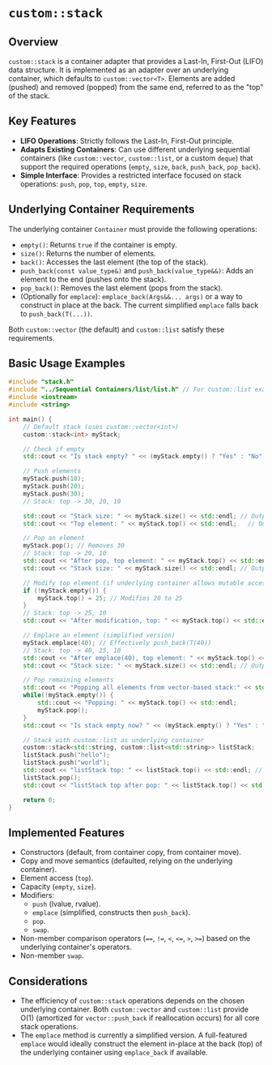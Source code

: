 # `custom::stack`

## Overview

`custom::stack` is a container adapter that provides a Last-In, First-Out (LIFO) data structure. It is implemented as an adapter over an underlying container, which defaults to `custom::vector<T>`. Elements are added (pushed) and removed (popped) from the same end, referred to as the "top" of the stack.

## Key Features

*   **LIFO Operations**: Strictly follows the Last-In, First-Out principle.
*   **Adapts Existing Containers**: Can use different underlying sequential containers (like `custom::vector`, `custom::list`, or a custom `deque`) that support the required operations (`empty`, `size`, `back`, `push_back`, `pop_back`).
*   **Simple Interface**: Provides a restricted interface focused on stack operations: `push`, `pop`, `top`, `empty`, `size`.

## Underlying Container Requirements

The underlying container `Container` must provide the following operations:

*   `empty()`: Returns `true` if the container is empty.
*   `size()`: Returns the number of elements.
*   `back()`: Accesses the last element (the top of the stack).
*   `push_back(const value_type&)` and `push_back(value_type&&)`: Adds an element to the end (pushes onto the stack).
*   `pop_back()`: Removes the last element (pops from the stack).
*   (Optionally for `emplace`): `emplace_back(Args&&... args)` or a way to construct in place at the back. The current simplified `emplace` falls back to `push_back(T(...))`.

Both `custom::vector` (the default) and `custom::list` satisfy these requirements.

## Basic Usage Examples

```cpp
#include "stack.h"
#include "../Sequential Containers/list/list.h" // For custom::list example
#include <iostream>
#include <string>

int main() {
    // Default stack (uses custom::vector<int>)
    custom::stack<int> myStack;

    // Check if empty
    std::cout << "Is stack empty? " << (myStack.empty() ? "Yes" : "No") << std::endl; // Output: Yes

    // Push elements
    myStack.push(10);
    myStack.push(20);
    myStack.push(30);
    // Stack: top -> 30, 20, 10

    std::cout << "Stack size: " << myStack.size() << std::endl; // Output: 3
    std::cout << "Top element: " << myStack.top() << std::endl;   // Output: 30

    // Pop an element
    myStack.pop(); // Removes 30
    // Stack: top -> 20, 10
    std::cout << "After pop, top element: " << myStack.top() << std::endl; // Output: 20
    std::cout << "Stack size: " << myStack.size() << std::endl; // Output: 2

    // Modify top element (if underlying container allows mutable access through back())
    if (!myStack.empty()) {
        myStack.top() = 25; // Modifies 20 to 25
    }
    // Stack: top -> 25, 10
    std::cout << "After modification, top: " << myStack.top() << std::endl;

    // Emplace an element (simplified version)
    myStack.emplace(40); // Effectively push_back(T(40))
    // Stack: top -> 40, 25, 10
    std::cout << "After emplace(40), top element: " << myStack.top() << std::endl; // Output: 40
    std::cout << "Stack size: " << myStack.size() << std::endl; // Output: 3

    // Pop remaining elements
    std::cout << "Popping all elements from vector-based stack:" << std::endl;
    while(!myStack.empty()) {
        std::cout << "Popping: " << myStack.top() << std::endl;
        myStack.pop();
    }
    std::cout << "Is stack empty now? " << (myStack.empty() ? "Yes" : "No") << std::endl; // Output: Yes

    // Stack with custom::list as underlying container
    custom::stack<std::string, custom::list<std::string>> listStack;
    listStack.push("hello");
    listStack.push("world");
    std::cout << "listStack top: " << listStack.top() << std::endl; // Output: world
    listStack.pop();
    std::cout << "listStack top after pop: " << listStack.top() << std::endl; // Output: hello

    return 0;
}
```

## Implemented Features

*   Constructors (default, from container copy, from container move).
*   Copy and move semantics (defaulted, relying on the underlying container).
*   Element access (`top`).
*   Capacity (`empty`, `size`).
*   Modifiers:
    *   `push` (lvalue, rvalue).
    *   `emplace` (simplified, constructs then `push_back`).
    *   `pop`.
    *   `swap`.
*   Non-member comparison operators (`==`, `!=`, `<`, `<=`, `>`, `>=`) based on the underlying container's operators.
*   Non-member `swap`.

## Considerations

*   The efficiency of `custom::stack` operations depends on the chosen underlying container. Both `custom::vector` and `custom::list` provide O(1) (amortized for `vector::push_back` if reallocation occurs) for all core stack operations.
*   The `emplace` method is currently a simplified version. A full-featured `emplace` would ideally construct the element in-place at the back (top) of the underlying container using `emplace_back` if available. 